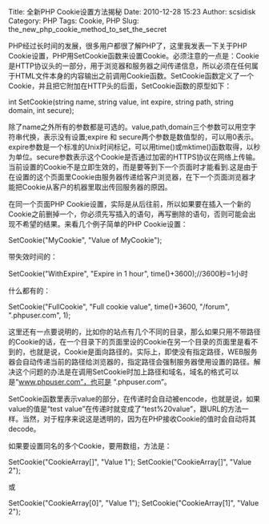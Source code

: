 Title: 全新PHP Cookie设置方法揭秘
Date: 2010-12-28 15:23
Author: scsidisk
Category: PHP
Tags: Cookie, PHP
Slug: the_new_php_cookie_method_to_set_the_secret

PHP经过长时间的发展，很多用户都很了解PHP了，这里我发表一下关于PHP
Cookie设置，PHP用SetCookie函数来设置Cookie。必须注意的一点是：Cookie是HTTP协议头的一部分，用于浏览器和服务器之间传递信息，所以必须在任何属于HTML文件本身的内容输出之前调用Cookie函数。SetCookie函数定义了一个Cookie，并且把它附加在HTTP头的后面，SetCookie函数的原型如下：

<div id="lv2">
int SetCookie(string name, string value, int expire, string path, string
domain, int secure);

除了name之外所有的参数都是可选的。value,path,domain三个参数可以用空字符串代换，表示没有设置;expire
和
secure两个参数是数值型的，可以用0表示。expire参数是一个标准的Unix时间标记，可以用time()或mktime()函数取得，以秒为单位。secure参数表示这个Cookie是否通过加密的HTTPS协议在网络上传输。当前设置的Cookie不是立即生效的，而是要等到下一个页面时才能看到.这是由于在设置的这个页面里Cookie由服务器传递给客户浏览器，在下一个页面浏览器才能把Cookie从客户的机器里取出传回服务器的原因。

在同一个页面PHP
Cookie设置，实际是从后往前，所以如果要在插入一个新的Cookie之前删掉一个，你必须先写插入的语句，再写删除的语句，否则可能会出现不希望的结果。来看几个例子简单的PHP
Cookie设置：

SetCookie("MyCookie", "Value of MyCookie");

带失效时间的：

SetCookie("WithExpire", "Expire in 1 hour", time()+3600);//3600秒=1小时

什么都有的：

SetCookie("FullCookie", "Full cookie value", time()+3600, "/forum",
".phpuser.com", 1);

这里还有一点要说明的，比如你的站点有几个不同的目录，那么如果只用不带路径的Cookie的话，在一个目录下的页面里设的Cookie在另一个目录的页面里是看不到的，也就是说，Cookie是面向路径的。实际上，即使没有指定路径，WEB服务器会自动传递当前的路径给浏览器的，指定路径会强制服务器使用设置的路径。解决这个问题的办法是在调用SetCookie时加上路径和域名，域名的格式可以是“www.phpuser.com”，也可是
“.phpuser.com”。

SetCookie函数里表示value的部分，在传递时会自动被encode，也就是说，如果value的值是“test
value”在传递时就变成了“test%20value”，跟URL的方法一样。当然，对于程序来说这是透明的，因为在PHP接收Cookie的值时会自动将其decode。

如果要设置同名的多个Cookie，要用数组，方法是：

SetCookie("CookieArray[]", "Value 1"); SetCookie("CookieArray[]", "Value
2");

或

SetCookie("CookieArray[0]", "Value 1"); SetCookie("CookieArray[1]",
"Value 2");

</div>

